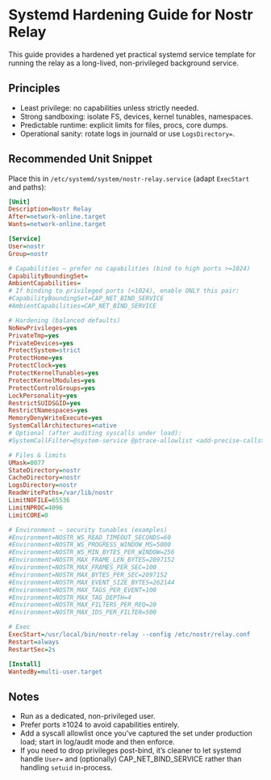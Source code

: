 # Systemd Hardening Guide for Nostr Relay

This guide provides a hardened yet practical systemd service template for running the relay as a long-lived, non-privileged background service.

## Principles
- Least privilege: no capabilities unless strictly needed.
- Strong sandboxing: isolate FS, devices, kernel tunables, namespaces.
- Predictable runtime: explicit limits for files, procs, core dumps.
- Operational sanity: rotate logs in journald or use `LogsDirectory=`.

## Recommended Unit Snippet

Place this in `/etc/systemd/system/nostr-relay.service` (adapt `ExecStart` and paths):

```ini
[Unit]
Description=Nostr Relay
After=network-online.target
Wants=network-online.target

[Service]
User=nostr
Group=nostr

# Capabilities — prefer no capabilities (bind to high ports >=1024)
CapabilityBoundingSet=
AmbientCapabilities=
# If binding to privileged ports (<1024), enable ONLY this pair:
#CapabilityBoundingSet=CAP_NET_BIND_SERVICE
#AmbientCapabilities=CAP_NET_BIND_SERVICE

# Hardening (balanced defaults)
NoNewPrivileges=yes
PrivateTmp=yes
PrivateDevices=yes
ProtectSystem=strict
ProtectHome=yes
ProtectClock=yes
ProtectKernelTunables=yes
ProtectKernelModules=yes
ProtectControlGroups=yes
LockPersonality=yes
RestrictSUIDSGID=yes
RestrictNamespaces=yes
MemoryDenyWriteExecute=yes
SystemCallArchitectures=native
# Optional (after auditing syscalls under load):
#SystemCallFilter=@system-service @ptrace-allowlist <add-precise-calls>

# Files & limits
UMask=0077
StateDirectory=nostr
CacheDirectory=nostr
LogsDirectory=nostr
ReadWritePaths=/var/lib/nostr
LimitNOFILE=65536
LimitNPROC=4096
LimitCORE=0

# Environment — security tunables (examples)
#Environment=NOSTR_WS_READ_TIMEOUT_SECONDS=60
#Environment=NOSTR_WS_PROGRESS_WINDOW_MS=5000
#Environment=NOSTR_WS_MIN_BYTES_PER_WINDOW=256
#Environment=NOSTR_MAX_FRAME_LEN_BYTES=2097152
#Environment=NOSTR_MAX_FRAMES_PER_SEC=100
#Environment=NOSTR_MAX_BYTES_PER_SEC=2097152
#Environment=NOSTR_MAX_EVENT_SIZE_BYTES=262144
#Environment=NOSTR_MAX_TAGS_PER_EVENT=100
#Environment=NOSTR_MAX_TAG_DEPTH=4
#Environment=NOSTR_MAX_FILTERS_PER_REQ=20
#Environment=NOSTR_MAX_IDS_PER_FILTER=500

# Exec
ExecStart=/usr/local/bin/nostr-relay --config /etc/nostr/relay.conf
Restart=always
RestartSec=2s

[Install]
WantedBy=multi-user.target
```

## Notes
- Run as a dedicated, non-privileged user.
- Prefer ports ≥1024 to avoid capabilities entirely.
- Add a syscall allowlist once you’ve captured the set under production load; start in log/audit mode and then enforce.
- If you need to drop privileges post-bind, it’s cleaner to let systemd handle `User=` and (optionally) CAP_NET_BIND_SERVICE rather than handling `setuid` in-process.
